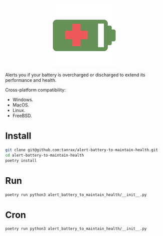 <p align="center">
    <img src="alert_battery_to_maintain_health/icons/battery-status.png" width="200"> 
</p>

Alerts you if your battery is overcharged or discharged to extend its performance and health.

Cross-platform compatibility:
- Windows.
- MacOS.
- Linux.
- FreeBSD.

# Install

```bash
git clone git@github.com:tanrax/alert-battery-to-maintain-health.git
cd alert-battery-to-maintain-health
poetry install
```

# Run

```bash
poetry run python3 alert_battery_to_maintain_health/__init__.py
```

# Cron

```bash
poetry run python3 alert_battery_to_maintain_health/__init__.py
```
